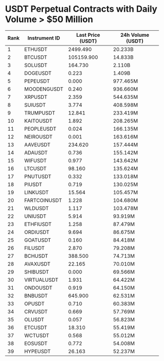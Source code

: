 # USDT Perpetual Contracts with Daily Volume > $50 Million

| Rank | Instrument ID | Last Price (USDT) | 24h Volume (USDT) |
|------|---------------|-------------------|-------------------|
| 1 | ETHUSDT | 2499.490 | 20.233B |
| 2 | BTCUSDT | 105159.900 | 14.833B |
| 3 | SOLUSDT | 164.730 | 2.110B |
| 4 | DOGEUSDT | 0.223 | 1.409B |
| 5 | PEPEUSDT | 0.000 | 977.465M |
| 6 | MOODENGUSDT | 0.240 | 936.660M |
| 7 | XRPUSDT | 2.359 | 544.635M |
| 8 | SUIUSDT | 3.774 | 408.598M |
| 9 | TRUMPUSDT | 12.841 | 233.419M |
| 10 | KAITOUSDT | 1.892 | 208.265M |
| 11 | PEOPLEUSDT | 0.024 | 166.135M |
| 12 | NEIROUSDT | 0.001 | 163.616M |
| 13 | AAVEUSDT | 234.620 | 157.444M |
| 14 | ADAUSDT | 0.736 | 155.142M |
| 15 | WIFUSDT | 0.977 | 143.642M |
| 16 | LTCUSDT | 98.160 | 135.624M |
| 17 | PNUTUSDT | 0.332 | 133.018M |
| 18 | PIUSDT | 0.719 | 130.025M |
| 19 | LINKUSDT | 15.564 | 105.457M |
| 20 | FARTCOINUSDT | 1.228 | 104.680M |
| 21 | WLDUSDT | 1.117 | 103.478M |
| 22 | UNIUSDT | 5.914 | 93.919M |
| 23 | ETHFIUSDT | 1.258 | 87.479M |
| 24 | ORDIUSDT | 9.694 | 86.675M |
| 25 | GOATUSDT | 0.160 | 84.418M |
| 26 | FILUSDT | 2.870 | 79.208M |
| 27 | BCHUSDT | 388.500 | 74.713M |
| 28 | AVAXUSDT | 22.165 | 70.010M |
| 29 | SHIBUSDT | 0.000 | 69.566M |
| 30 | VIRTUALUSDT | 1.931 | 64.422M |
| 31 | ONDOUSDT | 0.919 | 64.150M |
| 32 | BNBUSDT | 645.900 | 62.531M |
| 33 | OPUSDT | 0.710 | 60.383M |
| 34 | CRVUSDT | 0.669 | 57.769M |
| 35 | OLUSDT | 0.057 | 56.823M |
| 36 | ETCUSDT | 18.310 | 55.419M |
| 37 | WCTUSDT | 0.568 | 55.012M |
| 38 | EOSUSDT | 0.772 | 54.008M |
| 39 | HYPEUSDT | 26.163 | 52.237M |
